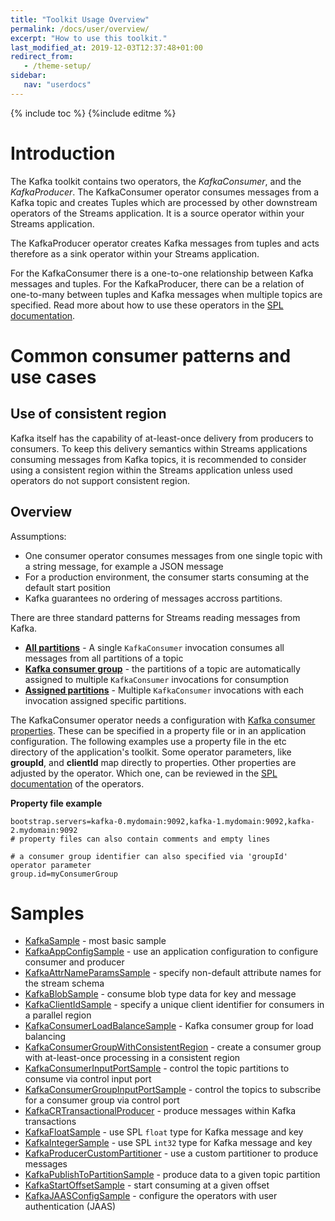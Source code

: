 ```yaml
---
title: "Toolkit Usage Overview"
permalink: /docs/user/overview/
excerpt: "How to use this toolkit."
last_modified_at: 2019-12-03T12:37:48+01:00
redirect_from:
   - /theme-setup/
sidebar:
   nav: "userdocs"
---
```

{% include toc %}
{%include editme %}

# Introduction
The Kafka toolkit contains two operators, the *KafkaConsumer*, and the *KafkaProducer*.
The KafkaConsumer operator consumes messages from a Kafka topic and creates Tuples which are processed by other downstream operators of the Streams application.
It is a source operator within your Streams application.

The KafkaProducer operator creates Kafka messages from tuples and acts therefore as a sink operator within your Streams application.

For the KafkaConsumer there is a one-to-one relationship between Kafka messages and tuples. For the KafkaProducer, there can be a relation of one-to-many between tuples and Kafka messages when multiple topics are specified.
Read more about how to use these operators in the [SPL documentation](https://ibmstreams.github.io/streamsx.kafka/docs/user/SPLDoc/).

# Common consumer patterns and use cases

## Use of consistent region

Kafka itself has the capability of at-least-once delivery from producers to consumers. To keep this delivery semantics within Streams applications consuming messages from Kafka topics, it is recommended to consider using a consistent region within the Streams application unless used operators do not support consistent region.

## Overview

Assumptions:
* One consumer operator consumes messages from one single topic with a string message, for example a JSON message
* For a production environment, the consumer starts consuming at the default start position
* Kafka guarantees no ordering of messages accross partitions.

There are three standard patterns for Streams reading messages from Kafka.
* [**All partitions**](https://ibmstreams.github.io/streamsx.kafka/docs/user/UsecaseAllPartitions/) - A single `KafkaConsumer` invocation consumes all messages from all partitions of a topic
* [**Kafka consumer group**](https://ibmstreams.github.io/streamsx.kafka/docs/user/UsecaseConsumerGroup/) - the partitions of a topic are automatically assigned to multiple `KafkaConsumer` invocations for consumption
* [**Assigned partitions**](https://ibmstreams.github.io/streamsx.kafka/docs/user/UsecaseAssignedPartitions/) - Multiple `KafkaConsumer` invocations with each invocation assigned specific partitions.

The KafkaConsumer operator needs a configuration with
[Kafka consumer properties](https://kafka.apache.org/documentation.html#consumerconfigs). These can be specified in a property file or in an application configuration. The following examples use a property file in the etc directory of the application's toolkit. Some operator parameters, like **groupId**, and **clientId** map directly to properties. Other properties are adjusted by the operator. Which one, can be reviewed in the [SPL documentation](https://ibmstreams.github.io/streamsx.kafka/docs/user/SPLDoc/) of the operators.

**Property file example**
```
bootstrap.servers=kafka-0.mydomain:9092,kafka-1.mydomain:9092,kafka-2.mydomain:9092
# property files can also contain comments and empty lines

# a consumer group identifier can also specified via 'groupId' operator parameter
group.id=myConsumerGroup
```

# Samples

* [KafkaSample](https://github.com/IBMStreams/streamsx.kafka/tree/develop/samples/KafkaSample) - most basic sample
* [KafkaAppConfigSample](https://github.com/IBMStreams/streamsx.kafka/tree/develop/samples/KafkaAppConfigSample) - use an application configuration to configure consumer and producer
* [KafkaAttrNameParamsSample](https://github.com/IBMStreams/streamsx.kafka/tree/develop/samples/KafkaAttrNameParamsSample) - specify non-default attribute names for the stream schema
* [KafkaBlobSample](https://github.com/IBMStreams/streamsx.kafka/tree/develop/samples/KafkaBlobSample) - consume blob type data for key and message
* [KafkaClientIdSample](https://github.com/IBMStreams/streamsx.kafka/tree/develop/samples/KafkaClientIdSample) - specify a unique client identifier for consumers in a parallel region
* [KafkaConsumerLoadBalanceSample](https://github.com/IBMStreams/streamsx.kafka/tree/develop/samples/KafkaConsumerLoadBalanceSample) - Kafka consumer group for load balancing
* [KafkaConsumerGroupWithConsistentRegion](https://github.com/IBMStreams/streamsx.kafka/tree/develop/samples/KafkaConsumerGroupWithConsistentRegion) - create a consumer group with at-least-once processing in a consistent region
* [KafkaConsumerInputPortSample](https://github.com/IBMStreams/streamsx.kafka/tree/develop/samples/KafkaConsumerInputPortSample) - control the topic partitions to consume via control input port
* [KafkaConsumerGroupInputPortSample](https://github.com/IBMStreams/streamsx.kafka/tree/develop/samples/KafkaConsumerGroupInputPortSample) - control the topics to subscribe for a consumer group via control port
* [KafkaCRTransactionalProducer](https://github.com/IBMStreams/streamsx.kafka/tree/develop/samples/KafkaCRTransactionalProducer) - produce messages within Kafka transactions
* [KafkaFloatSample](https://github.com/IBMStreams/streamsx.kafka/tree/develop/samples/KafkaFloatSample) - use SPL `float` type for Kafka message and key
* [KafkaIntegerSample](https://github.com/IBMStreams/streamsx.kafka/tree/develop/samples/KafkaIntegerSample) - use SPL `int32` type for Kafka message and key
* [KafkaProducerCustomPartitioner](https://github.com/IBMStreams/streamsx.kafka/tree/develop/samples/KafkaProducerCustomPartitioner) - use a custom partitioner to produce messages
* [KafkaPublishToPartitionSample](https://github.com/IBMStreams/streamsx.kafka/tree/develop/samples/KafkaPublishToPartitionSample) - produce data to a given topic partition
* [KafkaStartOffsetSample](https://github.com/IBMStreams/streamsx.kafka/tree/develop/samples/KafkaStartOffsetSample) - start consuming at a given offset
* [KafkaJAASConfigSample](https://github.com/IBMStreams/streamsx.kafka/tree/develop/samples/KafkaJAASConfigSample) - configure the operators with user authentication (JAAS)
